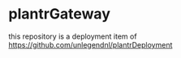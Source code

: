 # plantrGateway

this repository is a deployment item of https://github.com/unlegendnl/plantrDeployment 

